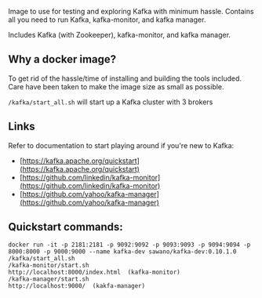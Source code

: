 Image to use for testing and exploring Kafka with minimum hassle.
Contains all you need to run Kafka, kafka-monitor, and kafka manager.

Includes Kafka (with Zookeeper), kafka-monitor, and kafka manager.

## Why a docker image?
To get rid of the hassle/time of installing and building the tools included.
Care have been taken to make the image size as small as possible.

`/kafka/start_all.sh` will start up a Kafka cluster with 3 brokers

## Links
Refer to documentation to start playing around if you're new to Kafka:
* [https://kafka.apache.org/quickstart](https://kafka.apache.org/quickstart)
* [https://github.com/linkedin/kafka-monitor](https://github.com/linkedin/kafka-monitor)
* [https://github.com/yahoo/kafka-manager](https://github.com/yahoo/kafka-manager)

## Quickstart commands:

    docker run -it -p 2181:2181 -p 9092:9092 -p 9093:9093 -p 9094:9094 -p 8000:8000 -p 9000:9000 --name kafka-dev sawano/kafka-dev:0.10.1.0
    /kafka/start_all.sh
    /kafka-monitor/start.sh
    http://localhost:8000/index.html  (kafka-monitor)
    /kafka-manager/start.sh
    http://localhost:9000/  (kakfa-manager)
